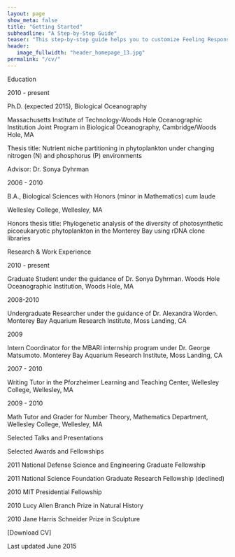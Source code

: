 ```yaml
---
layout: page
show_meta: false
title: "Getting Started"
subheadline: "A Step-by-Step Guide"
teaser: "This step-by-step guide helps you to customize Feeling Responsive to your needs."
header:
   image_fullwidth: "header_homepage_13.jpg"
permalink: "/cv/"
---
```

Education

2010 - present

Ph.D. (expected 2015), Biological Oceanography

Massachusetts Institute of Technology-Woods Hole Oceanographic Institution Joint Program in Biological Oceanography, Cambridge/Woods Hole, MA

Thesis title: Nutrient niche partitioning in phytoplankton under changing nitrogen (N) and phosphorus (P) environments

Advisor: Dr. Sonya Dyhrman

2006 - 2010

B.A., Biological Sciences with Honors (minor in Mathematics) cum laude

Wellesley College, Wellesley, MA

Honors thesis title: Phylogenetic analysis of the diversity of photosynthetic picoeukaryotic phytoplankton in the Monterey Bay using rDNA clone libraries

Research & Work Experience

2010 - present

Graduate Student under the guidance of Dr. Sonya Dyhrman. Woods Hole Oceanographic Institution, Woods Hole, MA

2008-2010

Undergraduate Researcher under the guidance of Dr. Alexandra Worden. Monterey Bay Aquarium Research Institute, Moss Landing, CA 

2009

Intern Coordinator for the MBARI internship program under Dr. George Matsumoto.  Monterey Bay Aquarium Research Institute, Moss Landing, CA

2007 - 2010

Writing Tutor in the Pforzheimer Learning and Teaching Center, Wellesley College, Wellesley, MA

2009 - 2010

Math Tutor and Grader for Number Theory, Mathematics Department, Wellesley College, Wellesley, MA

Selected Talks and Presentations

 

Selected Awards and Fellowships

2011       National Defense Science and Engineering Graduate Fellowship

2011       National Science Foundation Graduate Research Fellowship (declined)

2010       MIT Presidential Fellowship

2010       Lucy Allen Branch Prize in Natural History

2010       Jane Harris Schneider Prize in Sculpture

[Download CV]

Last updated June 2015
